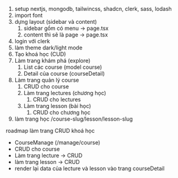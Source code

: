 1. setup nextjs, mongodb, tailwincss, shadcn, clerk, sass, lodash
2. import font
3. dựng layout (sidebar và content)
   1. sidebar gồm có menu -> page.tsx
   2. content thì sẽ là page -> page.tsx
4. login với clerk
5. làm theme dark/light mode
6. Tạo khoá học (CUD)
7. Làm trang khám phá (explore)
   1. List các course (model course)
   2. Detail của course (courseDetail)
8. Làm trang quản lý course
   1. CRUD cho course
   2. Làm trang lectures (chương học)
      1. CRUD cho lectures
   3. Làm trang lesson (bài học)
      1. CRUD cho chương học
9. làm trang học /course-slug/lesson/lesson-slug

roadmap
làm trang CRUD khoá học
  - CourseManage (/manage/course)
  - CRUD cho course
  - Làm trang lecture -> CRUD
  - làm trang lesson -> CRUD
  - render lại data của lecture và lesson vào trang courseDetail